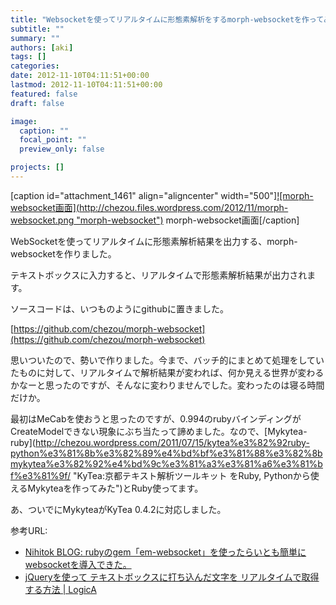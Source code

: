 ```yaml
---
title: "Websocketを使ってリアルタイムに形態素解析をするmorph-websocketを作ってみた"
subtitle: ""
summary: ""
authors: [aki]
tags: []
categories: 
date: 2012-11-10T04:11:51+00:00
lastmod: 2012-11-10T04:11:51+00:00
featured: false
draft: false

image:
  caption: ""
  focal_point: ""
  preview_only: false

projects: []
---
```

[caption id=&quot;attachment\_1461&quot; align=&quot;aligncenter&quot; width=&quot;500&quot;][![morph-websocket画面](http://chezou.files.wordpress.com/2012/11/morph-websocket.png &quot;morph-websocket&quot;)](http://chezou.files.wordpress.com/2012/11/morph-websocket.png) morph-websocket画面[/caption]

WebSocketを使ってリアルタイムに形態素解析結果を出力する、morph-websocketを作りました。

テキストボックスに入力すると、リアルタイムで形態素解析結果が出力されます。

ソースコードは、いつものようにgithubに置きました。

[https://github.com/chezou/morph-websocket](https://github.com/chezou/morph-websocket)

思いついたので、勢いで作りました。今まで、バッチ的にまとめて処理をしていたものに対して、リアルタイムで解析結果が変われば、何か見える世界が変わるかなーと思ったのですが、そんなに変わりませんでした。変わったのは寝る時間だけか。

最初はMeCabを使おうと思ったのですが、0.994のrubyバインディングがCreateModelできない現象にぶち当たって諦めました。なので、[Mykytea-ruby](http://chezou.wordpress.com/2011/07/15/kytea%e3%82%92ruby-python%e3%81%8b%e3%82%89%e4%bd%bf%e3%81%88%e3%82%8bmykytea%e3%82%92%e4%bd%9c%e3%81%a3%e3%81%a6%e3%81%bf%e3%81%9f/ &quot;KyTea:京都テキスト解析ツールキット をRuby, Pythonから使えるMykyteaを作ってみた&quot;)とRuby使ってます。

あ、ついでにMykyteaがKyTea 0.4.2に対応しました。

参考URL:

- [Nihitok BLOG: rubyのgem「em-websocket」を使ったらいとも簡単にwebsocketを導入できた。](http://nihitok.blogspot.jp/2011/08/rubygemem-websocketwebsocket.html)
- [jQueryを使って テキストボックスに打ち込んだ文字を リアルタイムで取得する方法 | LogicA](http://nihitok.blogspot.jp/2011/08/rubygemem-websocketwebsocket.html)

